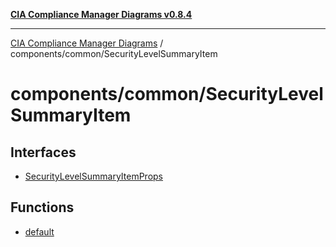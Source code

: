 [**CIA Compliance Manager Diagrams v0.8.4**](../../../README.md)

***

[CIA Compliance Manager Diagrams](../../../modules.md) / components/common/SecurityLevelSummaryItem

# components/common/SecurityLevelSummaryItem

## Interfaces

- [SecurityLevelSummaryItemProps](interfaces/SecurityLevelSummaryItemProps.md)

## Functions

- [default](functions/default.md)
